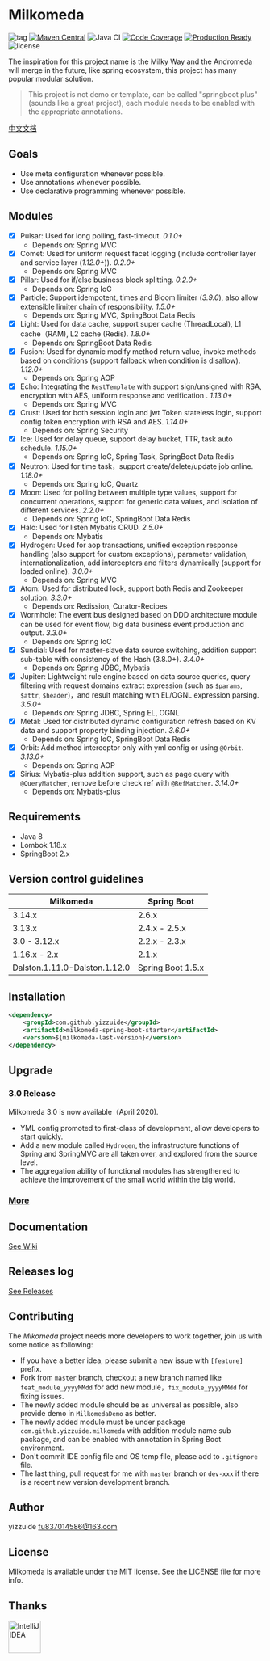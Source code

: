 # Milkomeda
![tag](https://img.shields.io/github/tag/yizzuide/Milkomeda.svg) [![Maven Central](https://img.shields.io/maven-central/v/com.github.yizzuide/milkomeda-spring-boot-starter)](https://search.maven.org/search?q=g:com.github.yizzuide%20AND%20a:milkomeda-spring-boot-starter) ![Java CI](https://github.com/yizzuide/Milkomeda/workflows/Java%20CI/badge.svg?branch=master) [![Code Coverage](https://codecov.io/gh/yizzuide/Milkomeda/branch/master/graph/badge.svg)](https://codecov.io/gh/yizzuide/Milkomeda/branch/master) [![Production Ready](https://img.shields.io/badge/production-ready-blue.svg)](https://github.com/yizzuide/Milkomeda) ![license](https://img.shields.io/github/license/yizzuide/Milkomeda.svg)

The inspiration for this project name is the Milky Way and the Andromeda will merge in the future, like spring ecosystem, this project has many popular modular solution. 

> This project is not demo or template, can be called "springboot plus" (sounds like a great project), each module needs to be enabled with the appropriate annotations.

[中文文档](https://github.com/yizzuide/Milkomeda/blob/master/README_zh-CN.md)

## Goals
- Use meta configuration whenever possible.
- Use annotations whenever possible.
- Use declarative programming whenever possible.

## Modules
- [x] Pulsar: Used for long polling, fast-timeout. *0.1.0+*
   * Depends on: Spring MVC
- [x] Comet: Used for uniform request facet logging (include controller layer and service layer (*1.12.0+*)). *0.2.0+*
   * Depends on: Spring MVC
- [x] Pillar: Used for if/else business block splitting. *0.2.0+*
   * Depends on: Spring IoC
- [x] Particle: Support idempotent, times and Bloom limiter (*3.9.0*), also allow extensible limiter chain of responsibility. *1.5.0+*
   * Depends on: Spring MVC, SpringBoot Data Redis
- [x] Light: Used for data cache, support super cache (ThreadLocal), L1 cache（RAM), L2 cache (Redis). *1.8.0+*
   * Depends on: SpringBoot Data Redis
- [x] Fusion: Used for dynamic modify method return value, invoke methods based on conditions (support fallback when condition is disallow). *1.12.0+*
   * Depends on: Spring AOP
- [x] Echo: Integrating the `RestTemplate` with support sign/unsigned with RSA, encryption with AES, uniform response and verification . *1.13.0+*
   * Depends on: Spring MVC
- [x] Crust: Used for both session login and jwt Token stateless login, support config token encryption with RSA and AES. *1.14.0+*
   * Depends on: Spring Security
- [x] Ice: Used for delay queue, support delay bucket, TTR, task auto schedule. *1.15.0+*
   * Depends on: Spring IoC, Spring Task, SpringBoot Data Redis
- [x] Neutron: Used for time task，support create/delete/update job online. *1.18.0+*
   * Depends on: Spring IoC, Quartz
- [x] Moon: Used for polling between multiple type values, support for concurrent operations, support for generic data values, and isolation of different services. *2.2.0+*
  * Depends on: Spring IoC, SpringBoot Data Redis
- [x] Halo: Used for listen Mybatis CRUD. *2.5.0+*
  * Depends on: Mybatis
- [x] Hydrogen: Used for aop transactions, unified exception response handling (also support for custom exceptions), parameter validation, internationalization, add interceptors and filters dynamically (support for loaded online). *3.0.0+*
  * Depends on: Spring MVC
- [x] Atom: Used for distributed lock, support both Redis and Zookeeper solution. *3.3.0+*
  * Depends on: Redission, Curator-Recipes
- [x] Wormhole: The event bus designed based on DDD architecture module can be used for event flow, big data business event production and output. *3.3.0+*
  * Depends on: Spring IoC
- [x] Sundial: Used for master-slave data source switching, addition support sub-table with consistency of the Hash (3.8.0+). *3.4.0+*
  * Depends on: Spring JDBC, Mybatis
- [x] Jupiter: Lightweight rule engine based on data source queries, query filtering with request domains extract expression (such as `$params`, `$attr`, `$header`)，and result matching with EL/OGNL expression parsing. *3.5.0+*
  * Depends on: Spring JDBC, Spring EL, OGNL
- [x] Metal: Used for distributed dynamic configuration refresh based on KV data and support property binding injection. *3.6.0+*
  * Depends on: Spring IoC, SpringBoot Data Redis
- [x] Orbit: Add method interceptor only with yml config or using `@Orbit`. *3.13.0+*
  * Depends on: Spring AOP
- [x] Sirius: Mybatis-plus addition support, such as page query with `@QueryMatcher`, remove before check ref with `@RefMatcher`. *3.14.0+*
  * Depends on: Mybatis-plus
    
## Requirements
* Java 8
* Lombok 1.18.x
* SpringBoot 2.x

## Version control guidelines
|  Milkomeda   | Spring Boot  |
|  ----  | ----  |
| 3.14.x  | 2.6.x |
| 3.13.x  | 2.4.x - 2.5.x |
| 3.0 - 3.12.x | 2.2.x - 2.3.x |
| 1.16.x - 2.x | 2.1.x |
| Dalston.1.11.0-Dalston.1.12.0 | Spring Boot 1.5.x |

## Installation
```xml
<dependency>
    <groupId>com.github.yizzuide</groupId>
    <artifactId>milkomeda-spring-boot-starter</artifactId>
    <version>${milkomeda-last-version}</version>
</dependency>
```

## Upgrade
### 3.0 Release
Milkomeda 3.0 is now available（April 2020). 

- YML config promoted to first-class of development, allow developers to start quickly.
- Add a new module called `Hydrogen`, the infrastructure functions of Spring and SpringMVC are all taken over, and explored from the source level.
- The aggregation ability of functional modules has strengthened to achieve the improvement of the small world within the big world.

### [More](https://github.com/yizzuide/Milkomeda/wiki/Upgrade-Guide)

## Documentation
[See Wiki](https://github.com/yizzuide/Milkomeda/wiki)

## Releases log
[See Releases](https://github.com/yizzuide/Milkomeda/releases)

## Contributing
The *Mikomeda* project needs more developers to work together, join us with some notice as following:

- If you have a better idea, please submit a new issue with `[feature]` prefix.
- Fork from `master` branch, checkout a new branch named like `feat_module_yyyyMMdd` for add new module，`fix_module_yyyyMMdd` for fixing issues.
- The newly added module should be as universal as possible, also provide demo in `MilkomedaDemo` as better.
- The newly added module must be under package `com.github.yizzuide.milkomeda` with addition module name sub package, and can be enabled with annotation in Spring Boot environment.
- Don't commit IDE config file and OS temp file, please add to `.gitignore` file.
- The last thing, pull request for me with `master` branch or `dev-xxx` if there is a recent new version development branch.

## Author
yizzuide fu837014586@163.com

## License
Milkomeda is available under the MIT license. See the LICENSE file for more info.

## Thanks
<a href="https://www.jetbrains.com/?from=Milkomeda" target="_blank">
  <img width="64px" src="./logo/idea.png" alt="IntelliJ IDEA">
</a>

